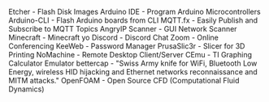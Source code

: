 Etcher - Flash Disk Images
Arduino IDE - Program Arduino Microcontrollers
Arduino-CLI - Flash Arduino boards from CLI
MQTT.fx - Easily Publish and Subscribe to MQTT Topics
AngryIP Scanner - GUI Network Scanner
Minecraft - Minecraft yo
Discord - Discord Chat
Zoom - Online Conferencing
KeeWeb - Password Manager
PrusaSlic3r - Slicer for 3D Printing
NoMachine - Remote Desktop Client/Server
CEmu - TI Graphing Calculator Emulator
bettercap - "Swiss Army knife for WiFi, Bluetooth Low Energy, wireless HID hijacking and Ethernet networks reconnaissance and MITM attacks."
OpenFOAM - Open Source CFD (Computational Fluid Dynamics)
